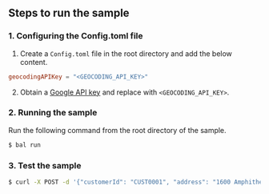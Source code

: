 ## Steps to run the sample

### 1. Configuring the Config.toml file
1. Create a `Config.toml` file in the root directory and add the below content.
```toml
geocodingAPIKey = "<GEOCODING_API_KEY>"  
```
2. Obtain a [Google API key](https://developers.google.com/identity/protocols/oauth2) and replace with `<GEOCODING_API_KEY>`.

### 2. Running the sample
Run the following command from the root directory of the sample.
```sh
$ bal run
```

### 3. Test the sample
```sh
$ curl -X POST -d '{"customerId": "CUST0001", "address": "1600 Amphitheatre Parkway,Mountain View,CA"}' http://localhost:8080/api/v1/customerWithGeoCode
```
